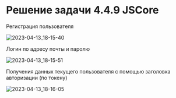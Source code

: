 # Решение задачи 4.4.9 JSCore

Регистрация пользователя

![2023-04-13_18-15-40](https://user-images.githubusercontent.com/102916416/231806492-8f439155-ba7c-4e77-bae7-149fa6d30361.png)

Логин по адресу почты и паролю

![2023-04-13_18-15-51](https://user-images.githubusercontent.com/102916416/231806645-c1686419-cd6e-46c1-b4e0-525b996f7d3f.png)

Получения данных текущего пользователя с помощью заголовка авторизации (по токену)

![2023-04-13_18-16-05](https://user-images.githubusercontent.com/102916416/231806815-6ddf70d5-2672-47b8-b082-ffa243ee5fb4.png)
